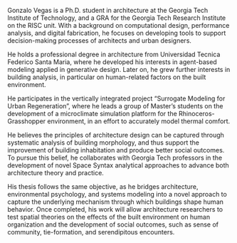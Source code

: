 Gonzalo Vegas is a Ph.D. student in architecture at the Georgia Tech Institute of Technology, and a GRA for the Georgia Tech Research Institute on the RISC unit. With a background on computational design, performance analysis, and digital fabrication, he focuses on developing tools to support decision-making processes of architects and urban designers.

He holds a professional degree in architecture from Universidad Tecnica Federico Santa Maria, where he developed his interests in agent-based modeling applied in generative design. Later on, he grew further interests in building analysis, in particular on human-related factors on the built environment.

He participates in the vertically integrated project “Surrogate Modeling for Urban Regeneration”, where he leads a group of Master’s students on the development of a microclimate simulation platform for the Rhinoceros-Grasshopper environment, in an effort to accurately model thermal comfort.

He believes the principles of architecture design can be captured through systematic analysis of building morphology, and thus support the improvement of building inhabitation and produce better social outcomes. To pursue this belief, he collaborates with Georgia Tech professors in the development of novel Space Syntax analytical approaches to advance both architecture theory and practice.

His thesis follows the same objective, as he bridges architecture, environmental psychology, and systems modeling into a novel approach to capture the underlying mechanism through which buildings shape human behavior. Once completed, his work will allow architecture researchers to test spatial theories on the effects of the built environment on human organization and the development of social outcomes, such as sense of community, tie-formation, and serendipitous encounters.
